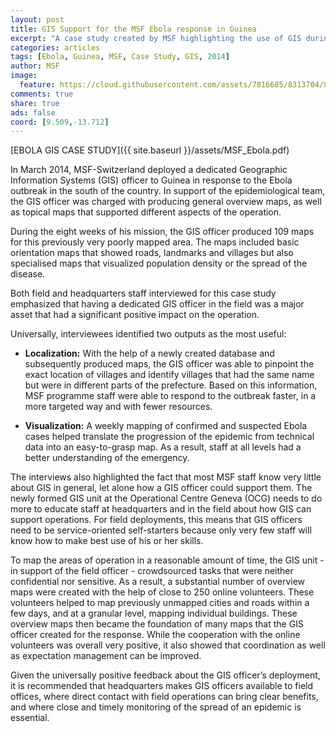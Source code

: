 ```yaml
---
layout: post
title: GIS Support for the MSF Ebola response in Guinea 
excerpt: "A case study created by MSF highlighting the use of GIS during the Ebola response in Guinea."
categories: articles
tags: [Ebola, Guinea, MSF, Case Study, GIS, 2014]
author: MSF
image:
  feature: https://cloud.githubusercontent.com/assets/7816685/8313704/8a2527b2-19b2-11e5-81a4-1ade22daafe1.jpg
comments: true
share: true
ads: false
coord: [9.509,-13.712]
---
```


[EBOLA GIS CASE STUDY]({{ site.baseurl }}/assets/MSF_Ebola.pdf)

In March 2014, MSF-Switzerland deployed a dedicated Geographic 
Information Systems (GIS) officer to Guinea in response to the Ebola 
outbreak in the south of the country. In support of the epidemiological team, 
the GIS officer was charged with producing general overview maps, as well 
as topical maps that supported different aspects of the operation.

During the eight weeks of his mission, the GIS officer produced 109 maps 
for this previously very poorly mapped area. The maps included basic 
orientation maps that showed roads, landmarks and villages but also 
specialised maps that visualized population density or the spread of the 
disease. 

Both field and headquarters staff interviewed for this case study emphasized 
that having a dedicated GIS officer in the field was a major asset that had 
a significant positive impact on the operation. 

Universally, interviewees identified two outputs as the most useful: 

* **Localization:** With the help of a newly created database and 
subsequently produced maps, the GIS officer was able to pinpoint the 
exact location of villages and identify villages that had the same name 
but were in different parts of the prefecture. Based on this information, 
MSF programme staff were able to respond to the outbreak faster, in 
a more targeted way and with fewer resources.

* **Visualization:** A weekly mapping of confirmed and suspected Ebola 
cases helped translate the progression of the epidemic from technical 
data into an easy-to-grasp map. As a result, staff at all levels had a 
better understanding of the emergency.

The interviews also highlighted the fact that most MSF staff know very little 
about GIS in general, let alone how a GIS officer could support them. The 
newly formed GIS unit at the Operational Centre Geneva (OCG) needs to 
do more to educate staff at headquarters and in the field about how GIS 
can support operations. For field deployments, this means that GIS officers 
need to be service-oriented self-starters because only very few staff will 
know how to make best use of his or her skills.

To map the areas of operation in a reasonable amount of time, the GIS 
unit - in support of the field officer - crowdsourced tasks that were neither 
confidential nor sensitive. As a result, a substantial number of overview maps were created with the help of close to 250 online volunteers. These 
volunteers helped to map previously unmapped cities and roads within 
a few days, and at a granular level, mapping individual buildings. These 
overview maps then became the foundation of many maps that the GIS 
officer created for the response. While the cooperation with the online 
volunteers was overall very positive, it also showed that coordination as 
well as expectation management can be improved. 

Given the universally positive feedback about the GIS officer’s deployment, 
it is recommended that headquarters makes GIS officers available to field 
offices, where direct contact with field operations can bring clear benefits, 
and where close and timely monitoring of the spread of an epidemic is 
essential.
